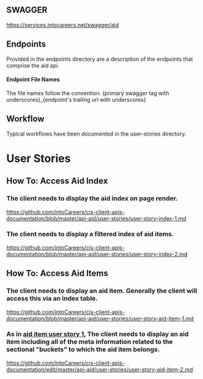 ## SWAGGER
https://services.intocareers.net/swagger/aid

## Endpoints
Provided in the endpoints directory are a description of the endpoints that comprise the aid api.

#### Endpoint File Names
The file names follow the convention:
{primary swagger tag with underscores}_{endpoint's trailing url with underscores}

## Workflow

Typical workflows have been documented in the user-stories directory.



# User Stories

## How To: Access Aid Index

### The client needs to display the aid index on page render.
https://github.com/intoCareers/cis-client-apis-documentation/blob/master/api-aid/user-stories/user-story-index-1.md

### The client needs to display a filtered index of aid items.
https://github.com/intoCareers/cis-client-apis-documentation/blob/master/api-aid/user-stories/user-story-index-2.md

## How To: Access Aid Items

### The client needs to display an aid item.  Generally the client will access this via an index table.
https://github.com/intoCareers/cis-client-apis-documentation/blob/master/api-aid/user-stories/user-story-aid-item-1.md

### As in [aid item user story 1](/aid_api/user-story-aid-item-1), The client needs to display an aid item including all of the meta information related to the sectional "buckets" to which the aid item belongs.
https://github.com/intoCareers/cis-client-apis-documentation/edit/master/api-aid/user-stories/user-story-aid-item-2.md

